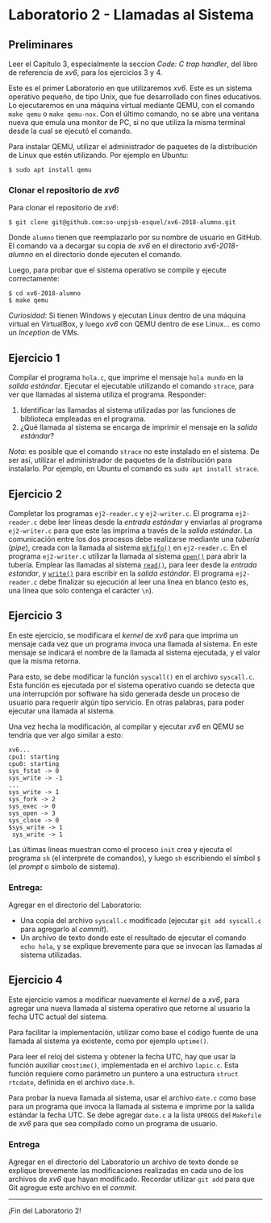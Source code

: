 # Laboratorio 2 - Llamadas al Sistema

## Preliminares
Leer el Capítulo 3, especialmente la seccion _Code: C trap handler_, del libro de referencia de _xv6_, para los ejercicios 3 y 4.

Este es el primer Laboratorio en que utilizaremos _xv6_. Este es un sistema operativo pequeño, de tipo Unix, que fue desarrollado con fines educativos. Lo ejecutaremos en una máquina virtual mediante QEMU, con el comando `make qemu` o `make qemu-nox`. Con el último comando, no se abre una ventana nueva que emula una monitor de PC, si no que utiliza la misma terminal desde la cual se ejecutó el comando.

Para instalar QEMU, utilizar el administrador de paquetes de la distribución de Linux que estén utilizando. Por ejemplo en Ubuntu:
```
$ sudo apt install qemu
```

### Clonar el repositorio de _xv6_
Para clonar el repositorio de _xv6_:
```
$ git clone git@github.com:so-unpjsb-esquel/xv6-2018-alumno.git
```
Donde `alumno` tienen que reemplazarlo por su nombre de usuario en GitHub. El comando va a decargar su copia de _xv6_ en el directorio _xv6-2018-alumno_ en el directorio donde ejecuten el comando.

Luego, para probar que el sistema operativo se compile y ejecute correctamente:
```
$ cd xv6-2018-alumno
$ make qemu
```

_Curiosidad_: Si tienen Windows y ejecutan Linux dentro de una máquina virtual en VirtualBox, y luego _xv6_ con QEMU dentro de ese Linux... es como un _Inception_ de VMs.

## Ejercicio 1
Compilar el programa `hola.c`, que imprime el mensaje `hola mundo` en la _salida estándar_. Ejecutar el ejecutable utilizando el comando `strace`, para ver que llamadas al sistema utiliza el programa. Responder:
1. Identificar las llamadas al sistema utilizadas por las funciones de biblioteca empleadas en el programa.
2. ¿Qué llamada al sistema se encarga de imprimir el mensaje en la _salida estándar_?

_Nota_: es posible que el comando `strace` no este instalado en el sistema. De ser así, utilizar el administrador de paquetes de la distribución para instalarlo. Por ejemplo, en Ubuntu el comando es `sudo apt install strace`.

## Ejercicio 2
Completar los programas `ej2-reader.c` y `ej2-writer.c`. El programa `ej2-reader.c` debe leer líneas desde la _entrada estándar_ y enviarlas al programa `ej2-writer.c` para que este las imprima a través de la _salida estándar_. La comunicación entre los dos procesos debe realizarse mediante una *tubería* (_pipe_), creada con la llamada al sistema [`mkfifo()`](http://man7.org/linux/man-pages/man3/mkfifo.3.html) en `ej2-reader.c`. En el programa `ej2-writer.c` utilizar la llamada al sistema [`open()`](http://man7.org/linux/man-pages/man2/open.2.html) para abrir la tubería. Emplear las llamadas al sistema [`read()`](http://man7.org/linux/man-pages/man2/read.2.html), para leer desde la _entrada estandar_, y [`write()`](http://man7.org/linux/man-pages/man2/write.2.html) para escribir en la _salida estándar_. El programa `ej2-reader.c` debe finalizar su ejecución al leer una línea en blanco (esto es, una línea que solo contenga el carácter `\n`).

## Ejercicio 3
En este ejercicio, se modificara el _kernel_ de _xv6_ para que imprima un mensaje cada vez que un programa invoca una llamada al sistema. En este mensaje se indicará el nombre de la llamada al sistema ejecutada, y el valor que la misma retorna.

Para esto, se debe modificar la función `syscall()` en el archivo `syscall.c`. Esta función es ejecutada por el sistema operativo cuando se detecta que una interrupción por software ha sido generada desde un proceso de usuario para requerir algún tipo servicio. En otras palabras, para poder ejecutar una llamada al sistema.

Una vez hecha la modificación, al compilar y ejecutar _xv6_ en QEMU se tendría que ver algo similar a esto:
```
xv6...
cpu1: starting
cpu0: starting
sys_fstat -> 0
sys_write -> -1
...
sys_write -> 1
sys_fork -> 2
sys_exec -> 0
sys_open -> 3
sys_close -> 0
$sys_write -> 1
 sys_write -> 1
```
Las últimas lineas muestran como el proceso `init` crea y ejecuta el programa `sh` (el interprete de comandos), y luego `sh` escribiendo el símbol `$` (el _prompt_ o símbolo de sistema).

### Entrega:
Agregar en el directorio del Laboratorio:
- Una copia del archivo `syscall.c` modificado (ejecutar `git add syscall.c` para agregarlo al _commit_).
- Un archivo de texto donde este el resultado de ejecutar el comando `echo hola`, y se explique brevemente para que se invocan las llamadas al sistema utilizadas.

## Ejercicio 4
Este ejercicio vamos a modificar nuevamente el _kernel_ de a _xv6_, para agregar una nueva llamada al sistema operativo que retorne al usuario la fecha UTC actual del sistema.

Para facilitar la implementación, utilizar como base el código fuente de una llamada al sistema ya existente, como por ejemplo `uptime()`.

Para leer el reloj del sistema y obtener la fecha UTC, hay que usar la función auxiliar `cmostime()`, implementada en el archivo `lapic.c`. Esta función requiere como parámetro un puntero a una estructura `struct rtcdate`, definida en el archivo `date.h`.

Para probar la nueva llamada al sistema, usar el archivo `date.c` como base para un programa que invoca la llamada al sistema e imprime por la salida estándar la fecha UTC. Se debe agregar `date.c` a la lista  `UPROGS` del `Makefile` de _xv6_ para que sea compilado como un programa de usuario.

### Entrega
Agregar en el directorio del Laboratorio un archivo de texto donde se explique brevemente las modificaciones realizadas en cada uno de los archivos de _xv6_ que hayan modificado. Recordar utilizar `git add` para que Git agregue este archivo en el _commit_.

---

¡Fin del Laboratorio 2!